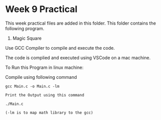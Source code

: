 # Week 9 Practical

This week practical files are added in this folder.
This folder contains the following program.

1. Magic Square

Use GCC Compiler to compile and execute the code.

The code is complied and executed using VSCode on a mac machine.

To Run this Program in linux machine:

Compile using following command

    gcc Main.c -o Main.c -lm

    Print the Output using this command

    ./Main.c

    (-lm is to map math library to the gcc)
